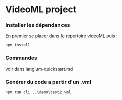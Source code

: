 # VideoML project
### Installer les dépendances
En premier se placer dans le répertoire videoML
puis :
```bash
npm install
```
### Commandes 
voir dans langium-quickstart.md
### Générer du code a partir d'un .vml

```bash
npm run cli ..\demo\test2.vml 
```
